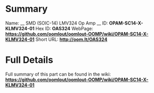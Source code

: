 
Summary
=================

Name: __ SMD (SOIC-14) LMV324 Op Amp __
ID: __OPAM-SC14-X-KLMV324-01__
Hex ID: __OAS324__
WebPage: __https://github.com/oomlout/oomlout-OOMP/wiki/OPAM-SC14-X-KLMV324-01__
Short URL: __http://oom.lt/OAS324__

Full Details
==========================
Full summary of this part can be found in the wiki:   
__https://github.com/oomlout/oomlout-OOMP/wiki/OPAM-SC14-X-KLMV324-01__   

